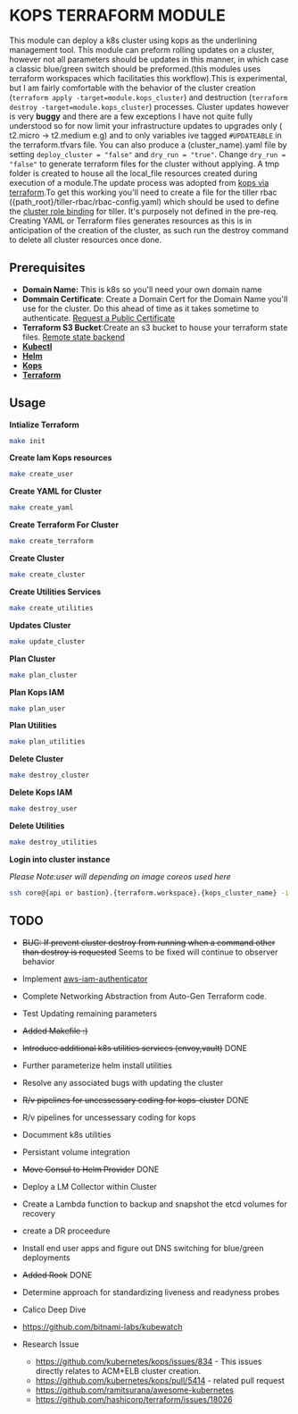# **KOPS TERRAFORM MODULE**

This module can deploy a k8s cluster using kops as the underlining management tool. This module can preform rolling updates on a cluster, however not all parameters should be updates in this manner, in which case a classic blue/green switch should be preformed.(this modules uses terraform workspaces which facilitaties this workflow).This is experimental, but I am fairly comfortable with the behavior of the cluster creation (`terraform apply -target=module.kops_cluster`) and destruction (`terraform destroy -target=module.kops_cluster`) processes. Cluster updates however is very **buggy** and there are a few exceptions I have not quite fully understood so for now limit your infrastructure updates to upgrades only ( t2.micro -> t2.medium e.g) and to only variables ive tagged `#UPDATEABLE` in the terraform.tfvars file. You can also produce a (cluster_name).yaml file by setting `deploy_cluster = "false"` and `dry_run = "true"`. Change `dry_run = "false"` to generate terraform files for the cluster without applying. A tmp folder is created to house all the local_file resources created during execution of a module.The update process was adopted from [kops via terraform](https://github.com/kubernetes/kops/blob/master/docs/terraform.md).To get this working you'll need to create a file for the tiller rbac ({path_root}/tiller-rbac/rbac-config.yaml) which should be used to define the [cluster role binding](https://github.com/helm/helm/blob/master/docs/rbac.md) for tiller. It's purposely not defined in the pre-req. Creating YAML or Terraform files generates resources as this is in anticipation of the creation of the cluster, as such run
the destroy command to delete all cluster resources once done.

## **Prerequisites**

- **Domain Name:** This is k8s so you'll need your own domain name
- **Dommain Certificate**: Create a Domain Cert for the Domain Name you'll use for the cluster. Do this ahead of time as it takes sometime to authenticate. [Request a Public Certificate](https://docs.aws.amazon.com/acm/latest/userguide/gs-acm-request-public.html)
- **Terraform S3 Bucket**:Create an s3 bucket to house your terraform state files. [Remote state backend](https://www.terraform.io/docs/backends/types/s3.html)
- [**Kubectl**](https://kubernetes.io/docs/tasks/tools/install-kubectl/)
- [**Helm**](https://docs.helm.sh/using_helm/)
- [**Kops**](https://github.com/kubernetes/kops/blob/master/docs/install.md)
- [**Terraform**](https://youdontgetalink.lookitupyaself)

## **Usage**

**Intialize Terraform**

```bash
make init
```

**Create Iam Kops resources**

```bash
make create_user
```

**Create YAML for Cluster**

```bash
make create_yaml
```

**Create Terraform For Cluster**

```bash
make create_terraform
```

**Create Cluster**

```bash
make create_cluster
```

**Create Utilities Services**

```bash
make create_utilities
```

**Updates Cluster**

```bash
make update_cluster
```

**Plan Cluster**

```bash
make plan_cluster
```

**Plan Kops IAM**

```bash
make plan_user
```

**Plan Utilities**

```bash
make plan_utilities
```

**Delete Cluster**

```bash
make destroy_cluster
```

**Delete Kops IAM**

```bash
make destroy_user
```

**Delete Utilities**

```bash
make destroy_utilities
```

**Login into cluster instance**

_Please Note:user will depending on image coreos used here_

```bash
ssh core@{api or bastion}.{terraform.workspace}.{kops_cluster_name} -i {project.root}/keys/{keypair_name}.pem
```

## **TODO**

- ~~BUG: If prevent cluster destroy from running when a command other than destroy is requested~~ Seems to be fixed will continue to observer behavior
- Implement [aws-iam-authenticator](https://github.com/kubernetes-sigs/aws-iam-authenticator#kops-usage)

- Complete Networking Abstraction from Auto-Gen Terraform code.
- Test Updating remaining parameters
- ~~Added Makefile :)~~
- ~~Introduce additional k8s utilities services (envoy,vault)~~ DONE
- Further parameterize helm install utilities
- Resolve any associated bugs with updating the cluster
- ~~R/v pipelines for uncessessary coding for kops-cluster~~ DONE
- R/v pipelines for uncessessary coding for kops
- Documment k8s utilities
- Persistant volume integration
- ~~Move Consul to Helm Provider~~ DONE
- Deploy a LM Collector within Cluster
- Create a Lambda function to backup and snapshot the etcd volumes for recovery
- create a DR proceedure
- Install end user apps and figure out DNS switching for blue/green deployments
- ~~Added Rook~~ DONE
- Determine approach for standardizing liveness and readyness probes
- Calico Deep Dive
- https://github.com/bitnami-labs/kubewatch
- Research Issue
  - https://github.com/kubernetes/kops/issues/834 - This issues directly relates to ACM+ELB cluster creation.
  - https://github.com/kubernetes/kops/pull/5414 - related pull request
  - https://github.com/ramitsurana/awesome-kubernetes
  - https://github.com/hashicorp/terraform/issues/18026
